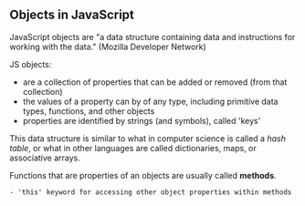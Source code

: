
## Objects in JavaScript

JavaScript objects are "a data structure containing data and instructions for
working with the data." (Mozilla Developer Network)

JS objects:

- are a collection of properties that can be added or removed (from that
  collection)
- the values of a property can by of any type, including primitive data types,
  functions, and other objects
- properties are identified by strings (and symbols), called 'keys'

This data structure is similar to what in computer science is called a _hash
table_,  or what in other languages are called dictionaries, maps, or
associative arrays.

Functions that are properties of an objects are usually called __methods__.


    - 'this' keyword for accessing other object properties within methods
